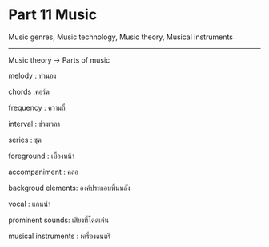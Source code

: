 # Part 11 Music

Music genres, Music technology, Music theory, Musical instruments

---

 Music theory -> Parts of music

melody : ทำนอง

chords :คอร์ด

frequency : ความถี่

interval : ช่วงเวลา

series : ชุด

foreground : เบื้องหน้า

accompaniment : คลอ

backgroud elements: องค์ประกอบพื้นหลัง

vocal : แกนนำ

prominent sounds: เสียงที่โดดเด่น

musical instruments : เครื่องดนตรี
